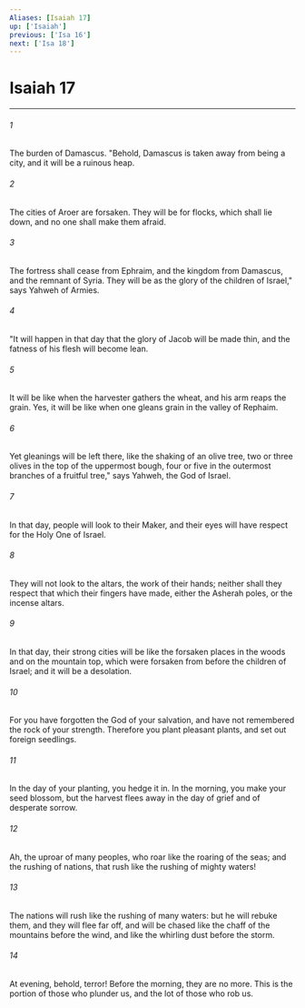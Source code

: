 ```yaml
---
Aliases: [Isaiah 17]
up: ['Isaiah']
previous: ['Isa 16']
next: ['Isa 18']
---
```

# Isaiah 17
***





###### 1 

The burden of Damascus. "Behold, Damascus is taken away from being a city, and it will be a ruinous heap. 



###### 2 

The cities of Aroer are forsaken. They will be for flocks, which shall lie down, and no one shall make them afraid. 



###### 3 

The fortress shall cease from Ephraim, and the kingdom from Damascus, and the remnant of Syria. They will be as the glory of the children of Israel," says Yahweh of Armies. 



###### 4 

"It will happen in that day that the glory of Jacob will be made thin, and the fatness of his flesh will become lean. 



###### 5 

It will be like when the harvester gathers the wheat, and his arm reaps the grain. Yes, it will be like when one gleans grain in the valley of Rephaim. 



###### 6 

Yet gleanings will be left there, like the shaking of an olive tree, two or three olives in the top of the uppermost bough, four or five in the outermost branches of a fruitful tree," says Yahweh, the God of Israel. 



###### 7 

In that day, people will look to their Maker, and their eyes will have respect for the Holy One of Israel. 



###### 8 

They will not look to the altars, the work of their hands; neither shall they respect that which their fingers have made, either the Asherah poles, or the incense altars. 



###### 9 

In that day, their strong cities will be like the forsaken places in the woods and on the mountain top, which were forsaken from before the children of Israel; and it will be a desolation. 



###### 10 

For you have forgotten the God of your salvation, and have not remembered the rock of your strength. Therefore you plant pleasant plants, and set out foreign seedlings. 



###### 11 

In the day of your planting, you hedge it in. In the morning, you make your seed blossom, but the harvest flees away in the day of grief and of desperate sorrow. 



###### 12 

Ah, the uproar of many peoples, who roar like the roaring of the seas; and the rushing of nations, that rush like the rushing of mighty waters! 



###### 13 

The nations will rush like the rushing of many waters: but he will rebuke them, and they will flee far off, and will be chased like the chaff of the mountains before the wind, and like the whirling dust before the storm. 



###### 14 

At evening, behold, terror! Before the morning, they are no more. This is the portion of those who plunder us, and the lot of those who rob us.
